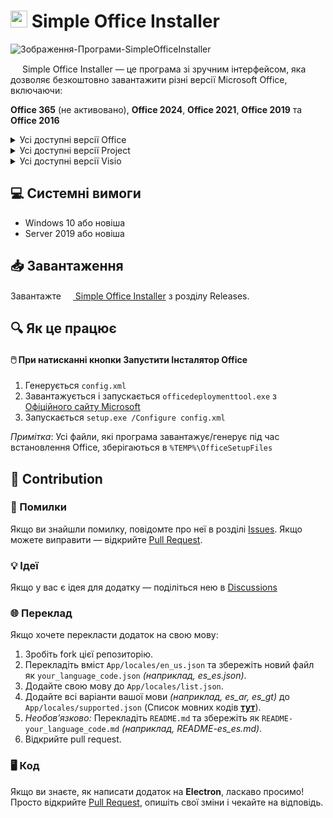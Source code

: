 # <img src="https://github.com/user-attachments/assets/54cb006d-1378-48d8-bf9d-cd232246d33a" width="27vw" height="27vw"> Simple Office Installer
![Зображення-Програми-SimpleOfficeInstaller](https://github.com/user-attachments/assets/0952e51c-3b09-412e-858b-85ec16164fd7)

<img src="https://github.com/user-attachments/assets/54cb006d-1378-48d8-bf9d-cd232246d33a" width="15vw" height="15vw"> Simple Office Installer — це програма зі зручним інтерфейсом, яка дозволяє безкоштовно завантажити різні версії Microsoft Office, включаючи:

**Office 365** (не активовано), **Office 2024**, **Office 2021**, **Office 2019** та **Office 2016**

<details>
<summary>Усі доступні версії Office</summary>
  
-----

- **Office 365 для Enterprise**
- **Office 365 для Enterprise** (без Teams)
- **Office 365 для Business**
- **Office 365 для Business** (без Teams)
- **Office 365 для Small Business Premium**
- **Office 365 для Home Premium**
- **Office 365 для Education**

-----

- **Office 2024 LTSC Professional Plus** – Активовано, Корпоративна Ліцензія
- **Office 2024 Professional Plus** – Активовано, Корпоративна Ліцензія
- **Office 2024 LTSC Standard** – Активовано, Корпоративна Ліцензія
- **Office 2024 Home** – Активовано, Роздрібна Ліцензія

-----

- **Office 2021 LTSC Professional Plus** – Активовано, Корпоративна Ліцензія
- **Office 2021 Professional Plus** – Активовано, Корпоративна Ліцензія
- **Office 2021 Professional** – Активовано, Роздрібна Ліцензія
- **Office 2021 LTSC Standard** – Активовано, Корпоративна Ліцензія
- **Office 2021 Standard** – Активовано, Корпоративна Ліцензія
- **Office 2021 Home та Student** – Активовано, Роздрібна Ліцензія
- **Office 2021 Personal** – Активовано, Роздрібна Ліцензія

-----

- **Office 2019 Professional Plus** – Активовано, Корпоративна Ліцензія
- **Office 2019 Professional** – Активовано, Роздрібна Ліцензія
- **Office 2019 Standard** – Активовано, Корпоративна Ліцензія
- **Office 2019 Home and Student** – Активовано, Роздрібна Ліцензія
- **Office 2019 Personal** – Активовано, Роздрібна Ліцензія

-----

- **Office 2016 Professional Plus** – Активовано, Роздрібна Ліцензія
- **Office 2016 Professional** – Активовано, Роздрібна Ліцензія
- **Office 2016 Standard** – Активовано, Роздрібна Ліцензія
- **Office 2016 Home та Student** – Активовано, Роздрібна Ліцензія
- **Office 2016 Personal** – Активовано, Роздрібна Ліцензія

-----

</details>

<details>
<summary>Усі доступні версії Project</summary>

-----

- **Project Online Desktop Client**

-----

- **Professional 2024** – Активовано, Корпоративна Ліцензія
- **Standard 2024** – Активовано, Корпоративна Ліцензія
  
-----

- **Professional 2021** – Активовано, Корпоративна Ліцензія
- **Standard 2021** – Активовано, Корпоративна Ліцензія

-----

- **Professional 2019** – Активовано, Корпоративна Ліцензія
- **Standard 2019** – Активовано, Корпоративна Ліцензія

-----

- **Professional 2016** – Активовано, Корпоративна Ліцензія
- **Standard 2016** – Активовано, Корпоративна Ліцензія

-----

</details>

<details>
<summary>Усі доступні версії Visio</summary>

-----

- **Visio Plan 2**

-----

- **LTSC Professional 2024** – Активовано, Корпоративна Ліцензія
- **LTSC Standard 2024** – Активовано, Корпоративна Ліцензія

-----

- **LTSC Professional 2021** – Активовано, Корпоративна Ліцензія
- **LTSC Standard 2021** – Активовано, Корпоративна Ліцензія

-----

- **LTSC Professional 2019** – Активовано, Корпоративна Ліцензія
- **LTSC Standard 2019** – Активовано, Корпоративна Ліцензія

-----

- **Professional 2016** – Активовано, Корпоративна Ліцензія
- **Standard 2016** – Активовано, Корпоративна Ліцензія

-----

</details>

## 💻 Системні вимоги

- Windows 10 або новіша
- Server 2019 або новіша

## 📥 Завантаження

Завантажте [<img src="https://github.com/user-attachments/assets/54cb006d-1378-48d8-bf9d-cd232246d33a" width="15vw" height="15vw"> Simple Office Installer](https://github.com/MaximeriX/SimpleOfficeInstaller/releases/tag/v1.0.7) з розділу Releases.

## 🔍 Як це працює
#### 🖱️ При натисканні кнопки Запустити Інсталятор Office
1. Генерується `config.xml`
2. Завантажується і запускається `officedeploymenttool.exe` з [Офіційного сайту Microsoft](https://download.microsoft.com/download/6c1eeb25-cf8b-41d9-8d0d-cc1dbc032140/officedeploymenttool_18526-20146.exe)
3. Запускається `setup.exe /Configure config.xml`
   
*Примітка*: Усі файли, які програма завантажує/генерує під час встановлення Office, зберігаються в `%TEMP%\OfficeSetupFiles`

## 🌟 Contribution
### 🐞 Помилки
  Якщо ви знайшли помилку, повідомте про неї в розділі [Issues](https://github.com/MaximeriX/SimpleOfficeInstaller/issues/new). Якщо можете виправити — відкрийте [Pull Request](https://github.com/MaximeriX/SimpleOfficeInstaller/pulls).
### 💡 Ідеї
  Якщо у вас є ідея для додатку — поділіться нею в [Discussions](https://github.com/MaximeriX/SimpleOfficeInstaller/discussions/new?category=ideas)
### 🌐 Переклад
Якщо хочете перекласти додаток на свою мову:
  1. Зробіть fork цієї репозиторію.
  2. Перекладіть вміст `App/locales/en_us.json` та збережіть новий файл як `your_language_code.json` *(наприклад, es_es.json)*.
  3. Додайте свою мову до `App/locales/list.json`.
  4. Додайте всі варіанти вашої мови *(наприклад, es_ar, es_gt)* до `App/locales/supported.json` (Список мовних кодів **[тут](https://github.com/MaximeriX/SimpleOfficeInstaller/blob/main/Lang_codes.md)**).
  5. *Необов’язково:* Перекладіть `README.md` та збережіть як `README-your_language_code.md` *(наприклад, README-es_es.md)*.
  6. Відкрийте pull request.
### 🖥️ Код
 Якщо ви знаєте, як написати додаток на **Electron**, ласкаво просимо! Просто відкрийте [Pull Request](https://github.com/MaximeriX/SimpleOfficeInstaller/pulls), опишіть свої зміни і чекайте на відповідь.
